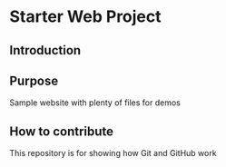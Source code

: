 # Starter Web Project

## Introduction

## Purpose

Sample website with plenty of files for demos

## How to contribute

This repository is for showing how Git and GitHub work


